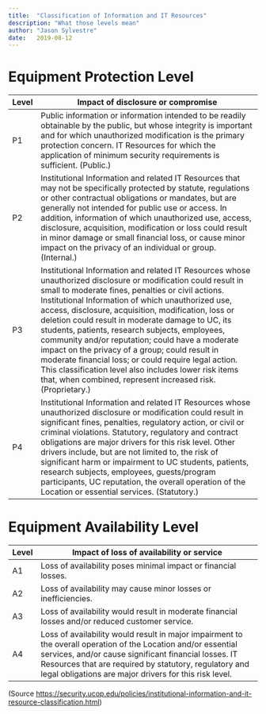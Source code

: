 ```yaml
---
title:  "Classification of Information and IT Resources"
description: "What those levels mean"
author: "Jason Sylvestre"
date:   2019-08-12
---
```



# Equipment Protection Level


| Level      | Impact of disclosure or compromise |
| ----------- | ----------- |
| P1   | Public information or information intended to be readily obtainable by the public, but whose integrity is important and for which unauthorized modification is the primary protection concern. IT Resources for which the application of minimum security requirements is sufficient. (Public.)       |
| P2   | Institutional Information and related IT Resources that may not be specifically protected by statute, regulations or other contractual obligations or mandates, but are generally not intended for public use or access. In addition, information of which unauthorized use, access, disclosure, acquisition, modification or loss could result in minor damage or small financial loss, or cause minor impact on the privacy of an individual or group. (Internal.)        |
| P3   | Institutional Information and related IT Resources whose unauthorized disclosure or modification could result in small to moderate fines, penalties or civil actions. Institutional Information of which unauthorized use, access, disclosure, acquisition, modification, loss or deletion could result in moderate damage to UC, its students, patients, research subjects, employees, community and/or reputation; could have a moderate impact on the privacy of a group; could result in moderate financial loss; or could require legal action. This classification level also includes lower risk items that, when combined, represent increased risk. (Proprietary.)        |
| P4   | Institutional Information and related IT Resources whose unauthorized disclosure or modification could result in significant fines, penalties, regulatory action, or civil or criminal violations. Statutory, regulatory and contract obligations are major drivers for this risk level. Other drivers include, but are not limited to, the risk of significant harm or impairment to UC students, patients, research subjects, employees, guests/program participants, UC reputation, the overall operation of the Location or essential services. (Statutory.)        |


# Equipment Availability Level

| Level      | Impact of loss of availability or service |
| ----------- | ----------- |
| A1   | Loss of availability poses minimal impact or financial losses.|
| A2   | Loss of availability may cause minor losses or inefficiencies.|
| A3   | Loss of availability would result in moderate financial losses and/or reduced customer service.|
| A4   | Loss of availability would result in major impairment to the overall operation of the Location and/or essential services, and/or cause significant financial losses. IT Resources that are required by statutory, regulatory and legal obligations are major drivers for this risk level.|


(Source https://security.ucop.edu/policies/institutional-information-and-it-resource-classification.html)